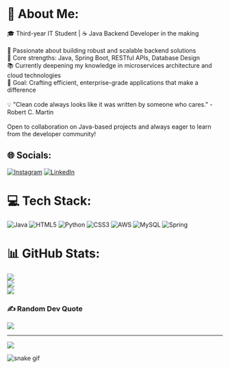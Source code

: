 # 💫 About Me:
🎓 Third-year IT Student | ☕ Java Backend Developer in the making<br><br>🚀 Passionate about building robust and scalable backend solutions<br>🔧 Core strengths: Java, Spring Boot, RESTful APIs, Database Design<br>📚 Currently deepening my knowledge in microservices architecture and cloud technologies<br>🎯 Goal: Crafting efficient, enterprise-grade applications that make a difference<br><br>💡 "Clean code always looks like it was written by someone who cares." - Robert C. Martin<br><br>Open to collaboration on Java-based projects and always eager to learn from the developer community!


## 🌐 Socials:
[![Instagram](https://img.shields.io/badge/Instagram-%23E4405F.svg?logo=Instagram&logoColor=white)](https://instagram.com/tusharkedar_22) [![LinkedIn](https://img.shields.io/badge/LinkedIn-%230077B5.svg?logo=linkedin&logoColor=white)](https://linkedin.com/in/https://www.linkedin.com/in/tushar-kedar-5003a2298/) 

# 💻 Tech Stack:
![Java](https://img.shields.io/badge/java-%23ED8B00.svg?style=for-the-badge&logo=openjdk&logoColor=white) ![HTML5](https://img.shields.io/badge/html5-%23E34F26.svg?style=for-the-badge&logo=html5&logoColor=white) ![Python](https://img.shields.io/badge/python-3670A0?style=for-the-badge&logo=python&logoColor=ffdd54) ![CSS3](https://img.shields.io/badge/css3-%231572B6.svg?style=for-the-badge&logo=css3&logoColor=white) ![AWS](https://img.shields.io/badge/AWS-%23FF9900.svg?style=for-the-badge&logo=amazon-aws&logoColor=white) ![MySQL](https://img.shields.io/badge/mysql-4479A1.svg?style=for-the-badge&logo=mysql&logoColor=white) ![Spring](https://img.shields.io/badge/spring-%236DB33F.svg?style=for-the-badge&logo=spring&logoColor=white)
# 📊 GitHub Stats:
![](https://github-readme-stats.vercel.app/api?username=Tushar051&theme=dark&hide_border=false&include_all_commits=false&count_private=false)<br/>
![](https://github-readme-streak-stats.herokuapp.com/?user=Tushar051&theme=dark&hide_border=false)<br/>
![](https://github-readme-stats.vercel.app/api/top-langs/?username=Tushar051&theme=dark&hide_border=false&include_all_commits=false&count_private=false&layout=compact)

### ✍️ Random Dev Quote
![](https://quotes-github-readme.vercel.app/api?type=horizontal&theme=radical)

---
[![](https://visitcount.itsvg.in/api?id=Tushar051&icon=0&color=0)](https://visitcount.itsvg.in)

![snake gif](https://github.com/Tushar051E/Tushar051/blob/output/github-snake.svg)
